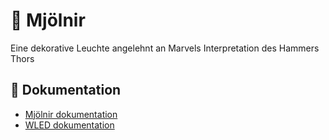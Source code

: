 # 🔨 Mjölnir
Eine dekorative Leuchte angelehnt an Marvels Interpretation des Hammers Thors

## 📖 Dokumentation
- [Mjölnir dokumentation](doc/)
- [WLED dokumentation](https://kno.wled.ge/)